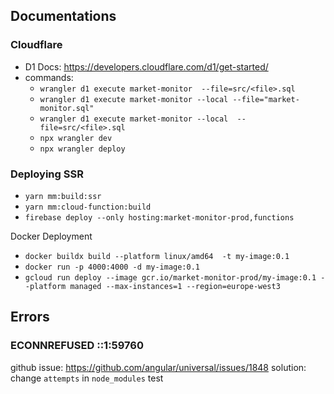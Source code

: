 ## Documentations

### Cloudflare

- D1 Docs: https://developers.cloudflare.com/d1/get-started/
- commands:
  - `wrangler d1 execute market-monitor  --file=src/<file>.sql`
  - `wrangler d1 execute market-monitor --local --file="market-monitor.sql"`
  - `wrangler d1 execute market-monitor --local  --file=src/<file>.sql`
  - `npx wrangler dev`
  - `npx wrangler deploy`

### Deploying SSR

- `yarn mm:build:ssr`
- `yarn mm:cloud-function:build`
- `firebase deploy --only hosting:market-monitor-prod,functions`

Docker Deployment

- `docker buildx build --platform linux/amd64  -t my-image:0.1`
- `docker run -p 4000:4000 -d my-image:0.1`
- `gcloud run deploy --image gcr.io/market-monitor-prod/my-image:0.1 --platform managed --max-instances=1 --region=europe-west3`

## Errors

### ECONNREFUSED ::1:59760

github issue: https://github.com/angular/universal/issues/1848
solution: change `attempts` in `node_modules`
test
